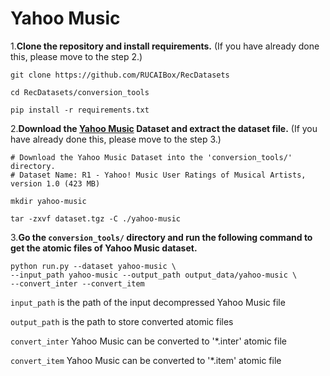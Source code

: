 # Yahoo Music

1.**Clone the repository and install requirements.** 
(If you have already done this, please move to the step 2.)

```
git clone https://github.com/RUCAIBox/RecDatasets

cd RecDatasets/conversion_tools

pip install -r requirements.txt
```

2.**Download the [Yahoo Music](https://webscope.sandbox.yahoo.com/catalog.php?datatype=r) Dataset and extract the dataset file.**
(If you have already done this, please move to the step 3.)

```
# Download the Yahoo Music Dataset into the 'conversion_tools/' directory.
# Dataset Name: R1 - Yahoo! Music User Ratings of Musical Artists, version 1.0 (423 MB)

mkdir yahoo-music

tar -zxvf dataset.tgz -C ./yahoo-music
```

3.**Go the ``conversion_tools/`` directory 
and run the following command to get the atomic files of Yahoo Music dataset.**

```
python run.py --dataset yahoo-music \
--input_path yahoo-music --output_path output_data/yahoo-music \
--convert_inter --convert_item
```

`input_path` is the path of the input decompressed Yahoo Music file

`output_path` is the path to store converted atomic files

 `convert_inter` Yahoo Music can be converted to '*.inter' atomic file

`convert_item` Yahoo Music can be converted to '*.item' atomic file
